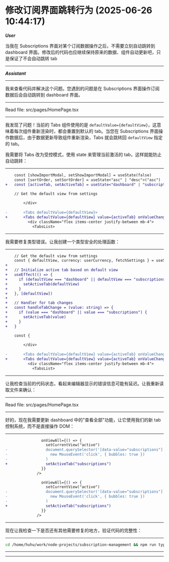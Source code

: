 <!-- Generated by SpecStory -->

# 修改订阅界面跳转行为 (2025-06-26 10:44:17)

_**User**_

当我在 Subscriptions 界面对某个订阅数据操作之后，不需要立刻自动跳转到 dashboard 界面。修改后的代码也应继续保持原来的数据、组件自动更新吧，只是保证了不会自动跳转 tab

---

_**Assistant**_



---

我来查看代码并解决这个问题。您遇到的问题是在 Subscriptions 界面操作订阅数据后会自动跳转到 dashboard 界面。

---

Read file: src/pages/HomePage.tsx

---

我发现了问题！当前的 Tabs 组件使用的是 `defaultValue={defaultView}`，这意味着每次组件重新渲染时，都会重置到默认的 tab。当您在 Subscriptions 界面操作数据后，由于数据更新导致组件重新渲染，Tabs 就会跳转回 `defaultView` 指定的 tab。

我需要将 Tabs 改为受控模式，使用 state 来管理当前激活的 tab，这样就能防止自动跳转：

---

```diff
    const [showImportModal, setShowImportModal] = useState(false)
    const [sortOrder, setSortOrder] = useState<"asc" | "desc">("asc")
+   const [activeTab, setActiveTab] = useState<"dashboard" | "subscriptions">("dashboard")
  
    // Get the default view from settings
```

```diff
        </div>
  
-       <Tabs defaultValue={defaultView}>
+       <Tabs defaultValue={defaultView} value={activeTab} onValueChange={setActiveTab}>
          <div className="flex items-center justify-between mb-4">
            <TabsList>
```

---

我需要修复类型错误。让我创建一个类型安全的处理函数：

---

```diff
    // Get the default view from settings
    const { defaultView, currency: userCurrency, fetchSettings } = useSettingsStore()
+   
+   // Initialize active tab based on default view
+   useEffect(() => {
+     if (defaultView === "dashboard" || defaultView === "subscriptions") {
+       setActiveTab(defaultView)
+     }
+   }, [defaultView])
+   
+   // Handler for tab changes
+   const handleTabChange = (value: string) => {
+     if (value === "dashboard" || value === "subscriptions") {
+       setActiveTab(value)
+     }
+   }
    
    const { 
```

```diff
        </div>
  
-       <Tabs defaultValue={defaultView} value={activeTab} onValueChange={setActiveTab}>
+       <Tabs defaultValue={defaultView} value={activeTab} onValueChange={handleTabChange}>
          <div className="flex items-center justify-between mb-4">
            <TabsList>
```

---

让我检查当前的代码状态，看起来编辑器显示的错误信息可能有延迟。让我重新读取文件来确认：

---

Read file: src/pages/HomePage.tsx

---

好的，现在我需要更新 dashboard 中的"查看全部"功能，让它使用我们的新 tab 控制系统，而不是直接操作 DOM：

---

```diff
                onViewAll={() => {
                  setCurrentView("active")
-                 document.querySelector('[data-value="subscriptions"]')?.dispatchEvent(
-                   new MouseEvent('click', { bubbles: true })
-                 )
+                 setActiveTab("subscriptions")
                }}
              />
```

```diff
                onViewAll={() => {
                  setCurrentView("active")
-                 document.querySelector('[data-value="subscriptions"]')?.dispatchEvent(
-                   new MouseEvent('click', { bubbles: true })
-                 )
+                 setActiveTab("subscriptions")
                }} 
              />
```

---

现在让我检查一下是否还有其他需要修复的地方，验证代码的完整性：

---

```bash
cd /home/huhu/work/node-projects/subscription-management && npm run type-check
```

---



---

